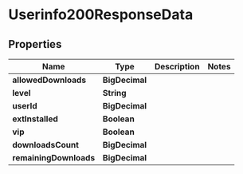

# Userinfo200ResponseData


## Properties

| Name | Type | Description | Notes |
|------------ | ------------- | ------------- | -------------|
|**allowedDownloads** | **BigDecimal** |  |  |
|**level** | **String** |  |  |
|**userId** | **BigDecimal** |  |  |
|**extInstalled** | **Boolean** |  |  |
|**vip** | **Boolean** |  |  |
|**downloadsCount** | **BigDecimal** |  |  |
|**remainingDownloads** | **BigDecimal** |  |  |



